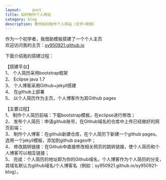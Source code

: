 ```yaml
---
layout:     post
title: 如何制作个人网站    
category: blog
description: 教你如何制作个人网站（文字+视频）
---
```


作为一个初学者，我借助模板搭建了一个个人主页</br>
欢迎访问我的主页：[sy950921.github.io](https://sy950921.github.io/)

下面介绍我的搭建过程：

【搭建平台】</br>
1、	个人简历采用bootstrap框架</br>
2、	Eclipse  java 1.7</br>
3、	个人博客采用Github+jekyll搭建</br>
4、	在github上部署</br>
5、	以个人简历作为主页，个人博客作为其Github pages</br>

【主要过程】</br>
1、	制作个人简历前端：下载bootstrap模板，在eclipse进行修改；</br>
2、	发布个人简历：申请github账号，在GIthub域名的仓库中上传已经做好的网页前端；</br>
3、	制作个人博客：在github新建仓库，在个人简历下新建一个github pages。选用一个jekyll模板，添加到github pages中；</br>
4、	修改跳转链接：在Github中直接修改相关网页的跳转链接，使个人简历和个人博客可以相互链接；</br>
5、	完成：个人简历的地址即为你的Github域名，个人博客作为个人简历的分支，其域名默认为github域名/个人博客名（例如：sy950921.github.io/sy950921-blog）。</br>

